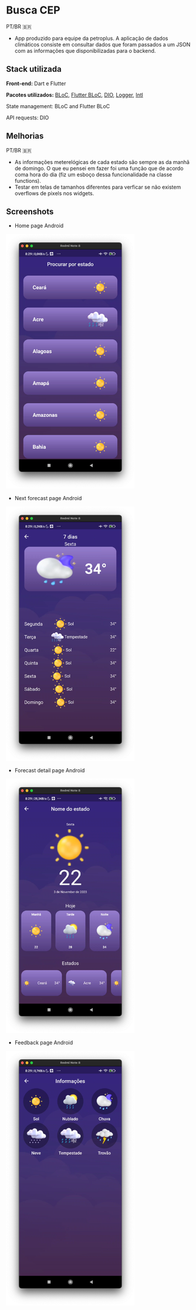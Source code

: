 
# Busca CEP
PT/BR 🇧🇷
- App produzido para equipe da petroplus. A aplicação de dados climáticos consiste em consultar dados que foram passados a um JSON com as informações que disponibilizadas para o backend.

## Stack utilizada

**Front-end:** Dart e Flutter

**Pacotes utilizados:** [BLoC](https://pub.dev/packages/bloc), [Flutter BLoC](https://pub.dev/packages/flutter_bloc), [DIO](https://pub.dev/packages/dio), [Logger](https://pub.dev/packages/logger), [Intl](https://pub.dev/packages/intl)

State management: BLoC and Flutter BLoC

API requests: DIO
## Melhorias

PT/BR 🇧🇷
- As informações meterelógicas de cada estado são sempre as da manhã de domingo. O que eu pensei em fazer foi uma função que de acordo coma hora do dia (fiz um esboço dessa funcionalidade na classe functions). 
- Testar em telas de tamanhos diferentes para verficar se não existem overflows de pixels nos widgets.

## Screenshots

* Home page Android
<p float="left">
  <img src="https://github.com/fonsecguilherme/nobuzz_app/blob/master/screenshots/home_page.png" width="350" />
</p>

* Next forecast page Android
<p float="left">
  <img src="https://github.com/fonsecguilherme/nobuzz_app/blob/master/screenshots/next_forecast_page.png" width="350" />
</p>

* Forecast detail page Android
<p float="left">
  <img src="https://github.com/fonsecguilherme/nobuzz_app/blob/master/screenshots/forecast_details_page.png" width="350" />
</p>

* Feedback page Android
<p float="left">
  <img src="https://github.com/fonsecguilherme/nobuzz_app/blob/master/screenshots/feedback_page.png" width="350" />
</p>
